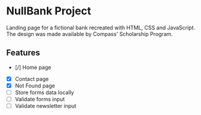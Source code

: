# NullBank Project

Landing page for a fictional bank recreated with HTML, CSS and JavaScript.
The design was made available by Compass' Scholarship Program.

## Features
- [/] Home page
- [x] Contact page
- [x] Not Found page
- [ ] Store forms data locally
- [ ] Validate forms input
- [ ] Validate newsletter input